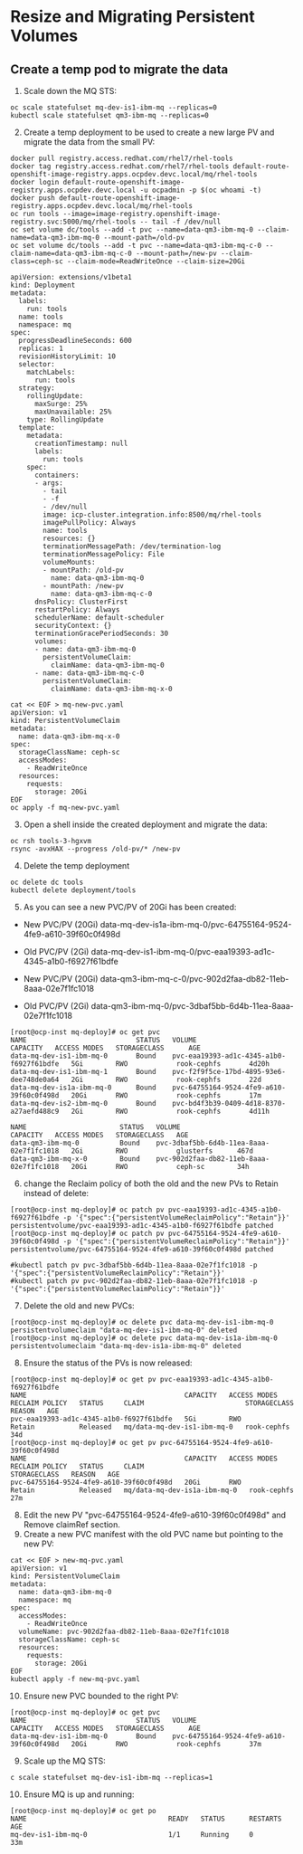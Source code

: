 # Resize and Migrating Persistent Volumes
## Create a temp pod to migrate the data
1. Scale down the MQ STS:
```
oc scale statefulset mq-dev-is1-ibm-mq --replicas=0
kubectl scale statefulset qm3-ibm-mq --replicas=0
```
2. Create a temp deployment to be used to create a new large PV and migrate the data from the small PV:
```
docker pull registry.access.redhat.com/rhel7/rhel-tools
docker tag registry.access.redhat.com/rhel7/rhel-tools default-route-openshift-image-registry.apps.ocpdev.devc.local/mq/rhel-tools
docker login default-route-openshift-image-registry.apps.ocpdev.devc.local -u ocpadmin -p $(oc whoami -t)
docker push default-route-openshift-image-registry.apps.ocpdev.devc.local/mq/rhel-tools
oc run tools --image=image-registry.openshift-image-registry.svc:5000/mq/rhel-tools -- tail -f /dev/null
oc set volume dc/tools --add -t pvc --name=data-qm3-ibm-mq-0 --claim-name=data-qm3-ibm-mq-0 --mount-path=/old-pv
oc set volume dc/tools --add -t pvc --name=data-qm3-ibm-mq-c-0 --claim-name=data-qm3-ibm-mq-c-0 --mount-path=/new-pv --claim-class=ceph-sc --claim-mode=ReadWriteOnce --claim-size=20Gi

apiVersion: extensions/v1beta1
kind: Deployment
metadata:
  labels:
    run: tools
  name: tools
  namespace: mq
spec:
  progressDeadlineSeconds: 600
  replicas: 1
  revisionHistoryLimit: 10
  selector:
    matchLabels:
      run: tools
  strategy:
    rollingUpdate:
      maxSurge: 25%
      maxUnavailable: 25%
    type: RollingUpdate
  template:
    metadata:
      creationTimestamp: null
      labels:
        run: tools
    spec:
      containers:
      - args:
        - tail
        - -f
        - /dev/null
        image: icp-cluster.integration.info:8500/mq/rhel-tools
        imagePullPolicy: Always
        name: tools
        resources: {}
        terminationMessagePath: /dev/termination-log
        terminationMessagePolicy: File
        volumeMounts:
        - mountPath: /old-pv
          name: data-qm3-ibm-mq-0
        - mountPath: /new-pv
          name: data-qm3-ibm-mq-c-0
      dnsPolicy: ClusterFirst
      restartPolicy: Always
      schedulerName: default-scheduler
      securityContext: {}
      terminationGracePeriodSeconds: 30
      volumes:
      - name: data-qm3-ibm-mq-0
        persistentVolumeClaim:
          claimName: data-qm3-ibm-mq-0
      - name: data-qm3-ibm-mq-c-0
        persistentVolumeClaim:
          claimName: data-qm3-ibm-mq-x-0
		
cat << EOF > mq-new-pvc.yaml		
apiVersion: v1
kind: PersistentVolumeClaim
metadata:
  name: data-qm3-ibm-mq-x-0
spec:
  storageClassName: ceph-sc
  accessModes:
    - ReadWriteOnce
  resources:
    requests:
      storage: 20Gi
EOF
oc apply -f mq-new-pvc.yaml	  
```
3. Open a shell inside the created deployment and migrate the data:
```
oc rsh tools-3-hgxvm
rsync -avxHAX --progress /old-pv/* /new-pv
```
4. Delete the temp deployment
```
oc delete dc tools
kubectl delete deployment/tools
```

5. As you can see a new PVC/PV of 20Gi has been created:
* New PVC/PV (20Gi) data-mq-dev-is1a-ibm-mq-0/pvc-64755164-9524-4fe9-a610-39f60c0f498d
* Old PVC/PV (2Gi) data-mq-dev-is1-ibm-mq-0/pvc-eaa19393-ad1c-4345-a1b0-f6927f61bdfe

* New PVC/PV (20Gi) data-qm3-ibm-mq-c-0/pvc-902d2faa-db82-11eb-8aaa-02e7f1fc1018
* Old PVC/PV (2Gi)  data-qm3-ibm-mq-0/pvc-3dbaf5bb-6d4b-11ea-8aaa-02e7f1fc1018
```
[root@ocp-inst mq-deploy]# oc get pvc
NAME                           STATUS   VOLUME                                     CAPACITY   ACCESS MODES   STORAGECLASS      AGE
data-mq-dev-is1-ibm-mq-0       Bound    pvc-eaa19393-ad1c-4345-a1b0-f6927f61bdfe   5Gi        RWO            rook-cephfs       4d20h
data-mq-dev-is1-ibm-mq-1       Bound    pvc-f2f9f5ce-17bd-4895-93e6-dee748de0a64   2Gi        RWO            rook-cephfs       22d
data-mq-dev-is1a-ibm-mq-0      Bound    pvc-64755164-9524-4fe9-a610-39f60c0f498d   20Gi       RWO            rook-cephfs       17m
data-mq-dev-is2-ibm-mq-0       Bound    pvc-bd4f3b39-0409-4d18-8370-a27aefd488c9   2Gi        RWO            rook-cephfs       4d11h

NAME                       STATUS   VOLUME                                     CAPACITY   ACCESS MODES   STORAGECLASS   AGE
data-qm3-ibm-mq-0          Bound    pvc-3dbaf5bb-6d4b-11ea-8aaa-02e7f1fc1018   2Gi        RWO            glusterfs      467d
data-qm3-ibm-mq-x-0        Bound    pvc-902d2faa-db82-11eb-8aaa-02e7f1fc1018   20Gi       RWO            ceph-sc        34h
```
6. change the Reclaim policy of both the old and the new PVs to Retain instead of delete:
```
[root@ocp-inst mq-deploy]# oc patch pv pvc-eaa19393-ad1c-4345-a1b0-f6927f61bdfe -p '{"spec":{"persistentVolumeReclaimPolicy":"Retain"}}'
persistentvolume/pvc-eaa19393-ad1c-4345-a1b0-f6927f61bdfe patched
[root@ocp-inst mq-deploy]# oc patch pv pvc-64755164-9524-4fe9-a610-39f60c0f498d -p '{"spec":{"persistentVolumeReclaimPolicy":"Retain"}}'
persistentvolume/pvc-64755164-9524-4fe9-a610-39f60c0f498d patched

#kubectl patch pv pvc-3dbaf5bb-6d4b-11ea-8aaa-02e7f1fc1018 -p '{"spec":{"persistentVolumeReclaimPolicy":"Retain"}}'
#kubectl patch pv pvc-902d2faa-db82-11eb-8aaa-02e7f1fc1018 -p '{"spec":{"persistentVolumeReclaimPolicy":"Retain"}}'
```
7. Delete the old and new PVCs:
```
[root@ocp-inst mq-deploy]# oc delete pvc data-mq-dev-is1-ibm-mq-0
persistentvolumeclaim "data-mq-dev-is1-ibm-mq-0" deleted
[root@ocp-inst mq-deploy]# oc delete pvc data-mq-dev-is1a-ibm-mq-0
persistentvolumeclaim "data-mq-dev-is1a-ibm-mq-0" deleted
```
8. Ensure the status of the PVs is now released:
```
[root@ocp-inst mq-deploy]# oc get pv pvc-eaa19393-ad1c-4345-a1b0-f6927f61bdfe
NAME                                       CAPACITY   ACCESS MODES   RECLAIM POLICY   STATUS     CLAIM                         STORAGECLASS   REASON   AGE
pvc-eaa19393-ad1c-4345-a1b0-f6927f61bdfe   5Gi        RWO            Retain           Released   mq/data-mq-dev-is1-ibm-mq-0   rook-cephfs             34d
[root@ocp-inst mq-deploy]# oc get pv pvc-64755164-9524-4fe9-a610-39f60c0f498d
NAME                                       CAPACITY   ACCESS MODES   RECLAIM POLICY   STATUS     CLAIM                          STORAGECLASS   REASON   AGE
pvc-64755164-9524-4fe9-a610-39f60c0f498d   20Gi       RWO            Retain           Released   mq/data-mq-dev-is1a-ibm-mq-0   rook-cephfs             27m
```
8. Edit the new PV "pvc-64755164-9524-4fe9-a610-39f60c0f498d" and Remove claimRef section.
9. Create a new PVC manifest with the old PVC name but pointing to the new PV:
```
cat << EOF > new-mq-pvc.yaml
apiVersion: v1
kind: PersistentVolumeClaim
metadata:
  name: data-qm3-ibm-mq-0
  namespace: mq
spec:
  accessModes:
    - ReadWriteOnce
  volumeName: pvc-902d2faa-db82-11eb-8aaa-02e7f1fc1018
  storageClassName: ceph-sc
  resources:
    requests:
      storage: 20Gi
EOF
kubectl apply -f new-mq-pvc.yaml
```
10. Ensure new PVC bounded to the right PV:
```
[root@ocp-inst mq-deploy]# oc get pvc
NAME                           STATUS   VOLUME                                     CAPACITY   ACCESS MODES   STORAGECLASS      AGE
data-mq-dev-is1-ibm-mq-0       Bound    pvc-64755164-9524-4fe9-a610-39f60c0f498d   20Gi       RWO            rook-cephfs       37m
``` 
9. Scale up the MQ STS:
```
c scale statefulset mq-dev-is1-ibm-mq --replicas=1
```
10. Ensure MQ is up and running:
```
[root@ocp-inst mq-deploy]# oc get po
NAME                                   READY   STATUS      RESTARTS   AGE
mq-dev-is1-ibm-mq-0                    1/1     Running     0          33m
```
